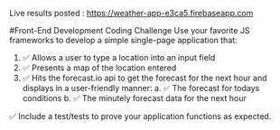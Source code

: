Live results posted : https://weather-app-e3ca5.firebaseapp.com

#Front-End Development Coding Challenge
Use your favorite JS frameworks to develop a simple single-page application that:

1. ✅ Allows a user to type a location into an input field
2. ✅ Presents a map of the location entered
3. ✅ Hits the forecast.io api to get the forecast for the next hour and displays in a user-friendly manner:
    a. ✅ The forecast for todays conditions
    b. ✅ The minutely forecast data for the next hour

✅ Include a test/tests to prove your application functions as expected.
